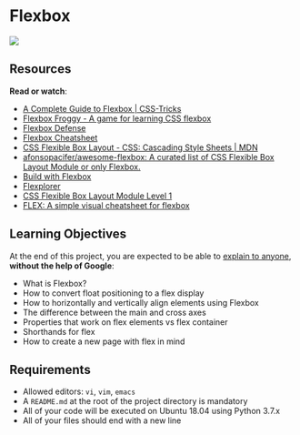 Flexbox
=======

![](https://s3.amazonaws.com/alx-intranet.hbtn.io/uploads/medias/2019/12/997addf54bcdccc5a096.jpg?X-Amz-Algorithm=AWS4-HMAC-SHA256&X-Amz-Credential=AKIARDDGGGOUSBVO6H7D%2F20230116%2Fus-east-1%2Fs3%2Faws4_request&X-Amz-Date=20230116T083018Z&X-Amz-Expires=86400&X-Amz-SignedHeaders=host&X-Amz-Signature=9c3d269746c0c79d0db3bb085d9ed0d1e0be6f59e2213bed5ab4e455ad19cf54)

Resources
---------

**Read or watch**:

*   [A Complete Guide to Flexbox | CSS-Tricks](/rltoken/LCE50qV1AVEaeaMudweMCg "A Complete Guide to Flexbox | CSS-Tricks")
*   [Flexbox Froggy - A game for learning CSS flexbox](/rltoken/IcenrK3aNIqB14sqDkB6Rw "Flexbox Froggy - A game for learning CSS flexbox")
*   [Flexbox Defense](/rltoken/2q0Ebc98U3vlRmbtL-ec0g "Flexbox Defense")
*   [Flexbox Cheatsheet](/rltoken/gaFZ1mN2qWrzrn09Sb6A2g "Flexbox Cheatsheet")
*   [CSS Flexible Box Layout - CSS: Cascading Style Sheets | MDN](/rltoken/6WRMHKFwutkLs3UgQW1eDQ "CSS Flexible Box Layout - CSS: Cascading Style Sheets | MDN")
*   [afonsopacifer/awesome-flexbox: A curated list of CSS Flexible Box Layout Module or only Flexbox.](/rltoken/YFWUfeS6FocKQ5U21YHjWw "afonsopacifer/awesome-flexbox: A curated list of CSS Flexible Box Layout Module or only Flexbox.")
*   [Build with Flexbox](/rltoken/ntuRbJcxgvkpe6iuV2MfHA "Build with Flexbox")
*   [Flexplorer](/rltoken/fLtMr9fcwVXtRdcHvwXMVw "Flexplorer")
*   [CSS Flexible Box Layout Module Level 1](/rltoken/KqtywvoD55hRnNl0z4My7A "CSS Flexible Box Layout Module Level 1")
*   [FLEX: A simple visual cheatsheet for flexbox](/rltoken/KQx8A_LE7RBN5w-JjgrBYQ "FLEX: A simple visual cheatsheet for flexbox")

Learning Objectives
-------------------

At the end of this project, you are expected to be able to [explain to anyone](/rltoken/y2CKESOJ3VL7SBBuAE2auA "explain to anyone"), **without the help of Google**:

*   What is Flexbox?
*   How to convert float positioning to a flex display
*   How to horizontally and vertically align elements using Flexbox
*   The difference between the main and cross axes
*   Properties that work on flex elements vs flex container
*   Shorthands for flex
*   How to create a new page with flex in mind

Requirements
------------

*   Allowed editors: `vi`, `vim`, `emacs`
*   A `README.md` at the root of the project directory is mandatory
*   All of your code will be executed on Ubuntu 18.04 using Python 3.7.x
*   All of your files should end with a new line
